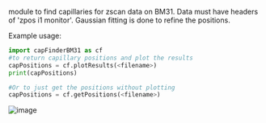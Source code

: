 module to find capillaries for zscan data on BM31. Data must have headers of 'zpos i1 monitor'. Gaussian fitting is done to refine the positions.

Example usage:

```python
import capFinderBM31 as cf
#to return capillary positions and plot the results 
capPositions = cf.plotResults(<filename>)
print(capPositions)

#Or to just get the positions without plotting
capPositions = cf.getPositions(<filename>)
```

![image](https://github.com/user-attachments/assets/0f8a5ede-d6c4-45bb-ae6c-5cd30b243f60)
